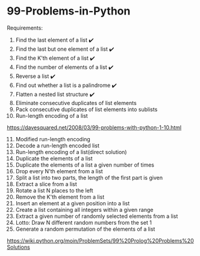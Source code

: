 # 99-Problems-in-Python

Requirements:
1. Find the last element of a list ✔️
2. Find the last but one element of a list ✔️
3. Find the K'th element of a list ✔️
4. Find the number of elements of a list ✔️
5. Reverse a list ✔️
6. Find out whether a list is a palindrome ✔️
7. Flatten a nested list structure ✔️
8. Eliminate consecutive duplicates of list elements
9. Pack consecutive duplicates of list elements into sublists
10. Run-length encoding of a list

https://davesquared.net/2008/03/99-problems-with-python-1-10.html

11. Modified run-length encoding
12. Decode a run-length encoded list
13. Run-length encoding of a list(direct solution)
14. Duplicate the elements of a list
15. Duplicate the elements of a list a given number of times
16. Drop every N'th element from a list
17. Split a list into two parts, the length of the first part is given
18. Extract a slice from a list
19. Rotate a list N places to the left
20. Remove the K'th element from a list
21. Insert an element at a given position into a list
22. Create a list containing all integers within a given range
23. Extract a given number of randomly selected elements from a list
24. Lotto: Draw N different random numbers from the set 1
25. Generate a random permutation of the elements of a list

https://wiki.python.org/moin/ProblemSets/99%20Prolog%20Problems%20Solutions
